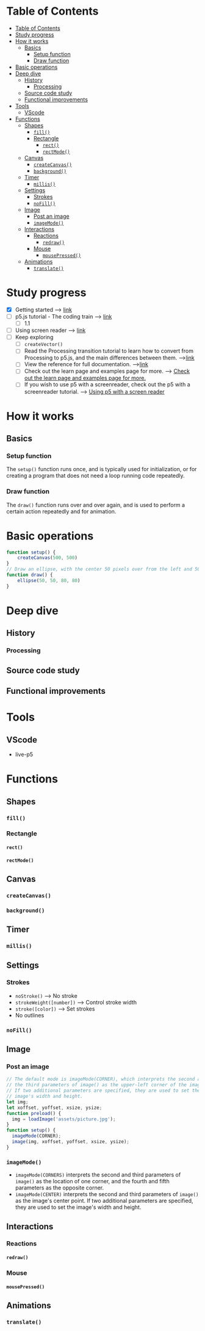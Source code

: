 # Table of Contents
- [Table of Contents](#table-of-contents)
- [Study progress](#study-progress)
- [How it works](#how-it-works)
  - [Basics](#basics)
    - [Setup function](#setup-function)
    - [Draw function](#draw-function)
- [Basic operations](#basic-operations)
- [Deep dive](#deep-dive)
  - [History](#history)
    - [Processing](#processing)
  - [Source code study](#source-code-study)
  - [Functional improvements](#functional-improvements)
- [Tools](#tools)
  - [VScode](#vscode)
- [Functions](#functions)
  - [Shapes](#shapes)
    - [```fill()```](#fill)
    - [Rectangle](#rectangle)
      - [```rect()```](#rect)
      - [```rectMode()```](#rectmode)
  - [Canvas](#canvas)
    - [```createCanvas()```](#createcanvas)
    - [```background()```](#background)
  - [Timer](#timer)
    - [```millis()```](#millis)
  - [Settings](#settings)
    - [Strokes](#strokes)
    - [```noFill()```](#nofill)
  - [Image](#image)
    - [Post an image](#post-an-image)
    - [```imageMode()```](#imagemode)
  - [Interactions](#interactions)
    - [Reactions](#reactions)
      - [```redraw()```](#redraw)
    - [Mouse](#mouse)
      - [```mousePressed()```](#mousepressed)
  - [Animations](#animations)
    - [```translate()```](#translate)

# Study progress
- [x] Getting started --> [link](https://p5js.org/get-started/#sketch)
- [ ] p5.js tutorial - The coding train --> [link](https://www.youtube.com/watch?v=8j0UDiN7my4)
  - [ ] 1.1
- [ ] Using screen reader --> [link](https://p5js.org/learn/p5-screen-reader.html)
- [ ] Keep exploring
  - [ ] ```createVector()```
  - [ ] Read the Processing transition tutorial to learn how to convert from Processing to p5.js, and the main differences between them.  -->[link](https://github.com/processing/p5.js/wiki/Processing-transition)
  - [ ] View the reference for full documentation. -->[link](https://p5js.org/reference/)
  - [ ] Check out the learn page and examples page for more. --> [Check out the learn page and examples page for more.]()
  - [ ] If you wish to use p5 with a screenreader, check out the p5 with a screenreader tutorial. --> [Using p5 with a screen reader](https://p5js.org/learn/p5-screen-reader.html)

# How it works
## Basics
### Setup function
The ```setup()``` function runs once, and is typically used for initialization, or for creating a program that does not need a loop running code repeatedly. 
### Draw function
The ```draw()``` function runs over and over again, and is used to perform a certain action repeatedly and for animation.
# Basic operations
```javascript
function setup() {
    createCanvas(500, 500)
}
// Draw an ellipse, with the center 50 pixels over from the left and 50 pixels down from the top, with a width and height of 80 pixels
function draw() {
    ellipse(50, 50, 80, 80)
}
```

# Deep dive
## History
### Processing
## Source code study
## Functional improvements

# Tools
## VScode
- live-p5

# Functions
## Shapes
### ```fill()```
### Rectangle
#### ```rect()```
#### ```rectMode()```

## Canvas
### ```createCanvas()```
### ```background()```

## Timer
### ```millis()```

## Settings
### Strokes
- ```noStroke()``` --> No stroke
- ```strokeWeight([number])``` --> Control stroke width
- ```stroke([color])``` --> Set strokes 
- No outlines
### ```noFill()```

## Image
### Post an image
```javascript
// The default mode is imageMode(CORNER), which interprets the second and 
// the third parameters of image() as the upper-left corner of the image.
// If two additional parameters are specified, they are used to set the 
// image's width and height.
let img;
let xoffset, yoffset, xsize, ysize;
function preload() {
  img = loadImage('assets/picture.jpg');
}
function setup() {
  imageMode(CORNER);
  image(img, xoffset, yoffset, xsize, ysize);
}
```
### ```imageMode()```
- ```imageMode(CORNERS)``` interprets the second and third parameters of ```image()``` as the location of one corner, and the fourth and fifth parameters as the opposite corner.
- ```imageMode(CENTER)``` interprets the second and third parameters of ```image()``` as the image's center point. If two additional parameters are specified, they are used to set the image's width and height.

## Interactions
### Reactions
#### ```redraw()```
### Mouse
#### ```mousePressed()```

## Animations
### ```translate()```